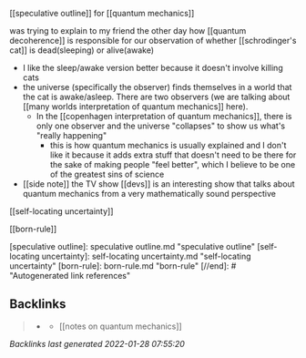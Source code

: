 [[speculative outline]] for [[quantum mechanics]]

was trying to explain to my friend the other day how [[quantum decoherence]] is responsible for our observation of whether [[schrodinger's cat]] is dead(sleeping) or alive(awake)
-	I like the sleep/awake version better because it doesn't involve killing cats
-	the universe (specifically the observer) finds themselves in a world that the cat is awake/asleep. There are two observers (we are talking about [[many worlds interpretation of quantum mechanics]] here). 
	-	In the [[copenhagen interpretation of quantum mechanics]], there is only one observer and the universe "collapses" to show us what's "really happening"
		-	this is how quantum mechanics is usually explained and I don't like it because it adds extra stuff that doesn't need to be there for the sake of making people "feel better", which I believe to be one of the greatest sins of science
-	[[side note]] the TV show [[devs]] is an interesting show that talks about quantum mechanics from a very mathematically sound perspective


[[self-locating uncertainty]]

[[born-rule]]

[//begin]: # "Autogenerated link references for markdown compatibility"
[speculative outline]: speculative outline.md "speculative outline"
[self-locating uncertainty]: self-locating uncertainty.md "self-locating uncertainty"
[born-rule]: born-rule.md "born-rule"
[//end]: # "Autogenerated link references"

## Backlinks

> - [](2021-01-20.md)
>   - [[notes on quantum mechanics]]

_Backlinks last generated 2022-01-28 07:55:20_
